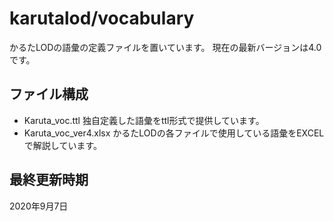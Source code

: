 # karutalod/vocabulary
かるたLODの語彙の定義ファイルを置いています。
現在の最新バージョンは4.0です。

## ファイル構成
* Karuta_voc.ttl 独自定義した語彙をttl形式で提供しています。
* Karuta_voc_ver4.xlsx かるたLODの各ファイルで使用している語彙をEXCELで解説しています。

## 最終更新時期
2020年9月7日